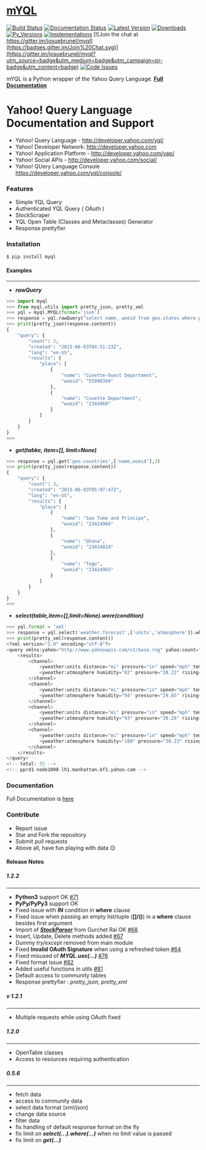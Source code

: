 [mYQL](http://myql.readthedocs.org/en/latest/)
=========

[![Build Status](https://travis-ci.org/josuebrunel/myql.svg?branch=master)](https://travis-ci.org/josuebrunel/myql) [![Documentation Status](https://readthedocs.org/projects/myql/badge/?version=latest)](https://myql.readthedocs.org)
[![Latest Version](https://pypip.in/version/myql/badge.svg)](https://pypi.python.org/pypi/myql/)
[![Downloads](https://pypip.in/download/myql/badge.svg)](https://pypi.python.org/pypi/myql) 
[![Py_Versions](https://pypip.in/py_versions/myql/badge.svg)](https://pypi.python.org/pypi/myql)
[![Implementations](https://pypip.in/implementation/myql/badge.svg)](https://pypi.python.org/pypi/myql)
[![Join the chat at https://gitter.im/josuebrunel/myql](https://badges.gitter.im/Join%20Chat.svg)](https://gitter.im/josuebrunel/myql?utm_source=badge&utm_medium=badge&utm_campaign=pr-badge&utm_content=badge) [![Code Issues](https://www.quantifiedcode.com/project/gh:josuebrunel:myql/badge.svg)](https://www.quantifiedcode.com/app/project/gh:josuebrunel:myql)


mYQL is a Python wrapper of the Yahoo Query Language. **[Full Documentation](http://myql.readthedocs.org/en/latest/)**

Yahoo! Query Language Documentation and Support
===============================================

* Yahoo! Query Language - http://developer.yahoo.com/yql/
* Yahoo! Developer Network: http://developer.yahoo.com
* Yahoo! Application Platform - http://developer.yahoo.com/yap/
* Yahoo! Social APIs - http://developer.yahoo.com/social/
* Yahoo! QUery Language Console https://developer.yahoo.com/yql/console/

### Features

* Simple YQL Query 
* Authenticated YQL Query ( OAuth )
* StockScraper
* YQL Open Table (Classes and Metaclasses) Generator 
* Response prettyfier

### Installation

```shell
$ pip install myql
```

#### Examples
--------------

* ___rawQuery___

```python
>>> import myql
>>> from myql.utils import pretty_json, pretty_xml
>>> yql = myql.MYQL(format='json')
>>> response = yql.rawQuery("select name, woeid from geo.states where place='Congo' limit 2")
>>> print(pretty_json(response.content))
{
    "query": {
        "count": 2, 
        "created": "2015-06-03T04:51:23Z", 
        "lang": "en-US", 
        "results": {
            "place": [
                {
                    "name": "Cuvette-Ouest Department", 
                    "woeid": "55998384"
                }, 
                {
                    "name": "Cuvette Department", 
                    "woeid": "2344968"
                }
            ]
        }
    }
}
>>> 

```

* ___get(tabke, item=[], limit=None)___

```python
>>> response = yql.get('geo.countries',['name,woeid'],3)
>>> print(pretty_json(response.content))
{
    "query": {
        "count": 3, 
        "created": "2015-06-03T05:07:47Z", 
        "lang": "en-US", 
        "results": {
            "place": [
                {
                    "name": "Sao Tome and Principe", 
                    "woeid": "23424966"
                }, 
                {
                    "name": "Ghana", 
                    "woeid": "23424824"
                }, 
                {
                    "name": "Togo", 
                    "woeid": "23424965"
                }
            ]
        }
    }
}
>>> 

```

*  ___select(table,item=[],limit=None).were(condition)___

```python
>>> yql.format = 'xml'
>>> response = yql.select('weather.forecast',['units','atmosphere']).where(['woeid','in',('select woeid from geo.places(1) where text="Paris,Fr"',)]) # IN requires tuple
>>> print(pretty_xml(response.content))
<?xml version="1.0" encoding="utf-8"?>
<query xmlns:yahoo="http://www.yahooapis.com/v1/base.rng" yahoo:count="4" yahoo:created="2015-06-03T05:21:43Z" yahoo:lang="en-US">
    <results>
        <channel>
            <yweather:units distance="mi" pressure="in" speed="mph" temperature="F" xmlns:yweather="http://xml.weather.yahoo.com/ns/rss/1.0"/>
            <yweather:atmosphere humidity="82" pressure="30.22" rising="0" visibility="9" xmlns:yweather="http://xml.weather.yahoo.com/ns/rss/1.0"/>
        </channel>
        <channel>
            <yweather:units distance="mi" pressure="in" speed="mph" temperature="F" xmlns:yweather="http://xml.weather.yahoo.com/ns/rss/1.0"/>
            <yweather:atmosphere humidity="94" pressure="29.85" rising="0" visibility="6.21" xmlns:yweather="http://xml.weather.yahoo.com/ns/rss/1.0"/>
        </channel>
        <channel>
            <yweather:units distance="mi" pressure="in" speed="mph" temperature="F" xmlns:yweather="http://xml.weather.yahoo.com/ns/rss/1.0"/>
            <yweather:atmosphere humidity="93" pressure="30.26" rising="0" visibility="" xmlns:yweather="http://xml.weather.yahoo.com/ns/rss/1.0"/>
        </channel>
        <channel>
            <yweather:units distance="mi" pressure="in" speed="mph" temperature="F" xmlns:yweather="http://xml.weather.yahoo.com/ns/rss/1.0"/>
            <yweather:atmosphere humidity="100" pressure="30.23" rising="0" visibility="" xmlns:yweather="http://xml.weather.yahoo.com/ns/rss/1.0"/>
        </channel>
    </results>
</query>
<!-- total: 55 -->
<!-- pprd1-node1008-lh1.manhattan.bf1.yahoo.com -->
```

### Documentation

Full Documentation is [here](http://myql.readthedocs.org/en/latest/)

### Contribute

* Report issue
* Star and Fork the repository
* Submit pull requests
* Above all, have fun playing with data :wink:

#### Release Notes

##### 1.2.2
-------
* **Python3** support OK [#71](https://github.com/josuebrunel/myql/issues/71)
* **PyPy/PyPy3** support OK
* Fixed issue with **IN** condition in **where** clause
* Fixed issue when passing an empty list/tuple (**[]/()**) in a **where** clause besides first argument
* Import of ***[StockParser](https://github.com/gurch101/StockScraper)*** from Gurchet Rai  OK [#68](https://github.com/josuebrunel/myql/issues/68)
* Insert, Update, Delete methods added [#67](https://github.com/josuebrunel/myql/issues/67) 
* Dummy *try/except* removed from main module
* Fixed **Invalid OAuth Signature** when using a refreshed token [#64](https://github.com/josuebrunel/myql/issues/64)
* Fixed misused of ***MYQL.use(...)*** [#76](https://github.com/josuebrunel/myql/issues/76)
* Fixed format issue [#82](https://github.com/josuebrunel/myql/issues/82)
* Added useful functions in utils [#81](https://github.com/josuebrunel/myql/issues/81)
* Default access to community tables
* Response prettyfier : *pretty_json, pretty_xml*

##### v 1.2.1
------
* Multiple requests while using OAuth fixed 

##### 1.2.0
-------
* OpenTable classes
* Access to resources requiring authentication

##### 0.5.6
-------------
* fetch data
* access to community data
* select data format (xml/json)
* change data source
* filter data 
* fix handling of default response format on the fly 
* fix limit on ***select(...).where(...)*** when no limit value is passed
* fix limit on ***get(...)***



